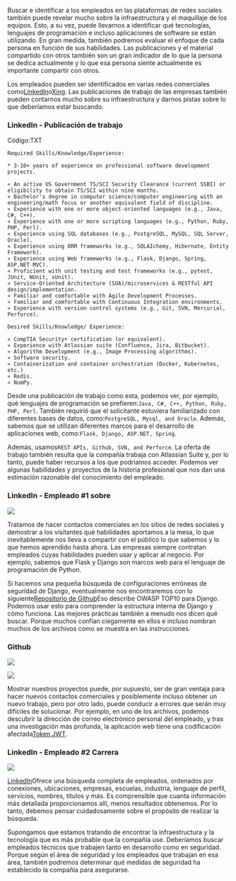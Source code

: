 Buscar e identificar a los empleados en las plataformas de redes sociales también puede revelar mucho sobre la infraestructura y el maquillaje de los equipos. Esto, a su vez, puede llevarnos a identificar qué tecnologías, lenguajes de programación e incluso aplicaciones de software se están utilizando. En gran medida, también podremos evaluar el enfoque de cada persona en función de sus habilidades. Las publicaciones y el material compartido con otros también son un gran indicador de lo que la persona se dedica actualmente y lo que esa persona siente actualmente es importante compartir con otros.

Los empleados pueden ser identificados en varias redes comerciales como[LinkedIn](https://www.linkedin.com/)o[Xing](https://www.xing.de/). Las publicaciones de trabajo de las empresas también pueden contarnos mucho sobre su infraestructura y darnos pistas sobre lo que deberíamos estar buscando.

### **LinkedIn - Publicación de trabajo**

Código:TXT

```
Required Skills/Knowledge/Experience:

* 3-10+ years of experience on professional software development projects.

« An active US Government TS/SCI Security Clearance (current SSBI) or eligibility to obtain TS/SCI within nine months.
« Bachelor's degree in computer science/computer engineering with an engineering/math focus or another equivalent field of discipline.
« Experience with one or more object-oriented languages (e.g., Java, C#, C++).
« Experience with one or more scripting languages (e.g., Python, Ruby, PHP, Perl).
« Experience using SQL databases (e.g., PostgreSQL, MySQL, SQL Server, Oracle).
« Experience using ORM frameworks (e.g., SQLAIchemy, Hibernate, Entity Framework).
« Experience using Web frameworks (e.g., Flask, Django, Spring, ASP.NET MVC).
« Proficient with unit testing and test frameworks (e.g., pytest, JUnit, NUnit, xUnit).
« Service-Oriented Architecture (SOA)/microservices & RESTful API design/implementation.
« Familiar and comfortable with Agile Development Processes.
« Familiar and comfortable with Continuous Integration environments.
« Experience with version control systems (e.g., Git, SVN, Mercurial, Perforce).

Desired Skills/Knowledge/ Experience:

« CompTIA Security+ certification (or equivalent).
« Experience with Atlassian suite (Confluence, Jira, Bitbucket).
« Algorithm Development (e.g., Image Processing algorithms).
« Software security.
« Containerization and container orchestration (Docker, Kubernetes, etc.)
« Redis.
« NumPy.

```

Desde una publicación de trabajo como esta, podemos ver, por ejemplo, qué lenguajes de programación se prefieren:`Java, C#, C++, Python, Ruby, PHP, Perl`. También requirió que el solicitante estuviera familiarizado con diferentes bases de datos, como:`PostgreSQL, Mysql, and Oracle`. Además, sabemos que se utilizan diferentes marcos para el desarrollo de aplicaciones web, como:`Flask, Django, ASP.NET, Spring`.

Además, usamos`REST APIs, Github, SVN, and Perforce`. La oferta de trabajo también resulta que la compañía trabaja con Atlassian Suite y, por lo tanto, puede haber recursos a los que podríamos acceder. Podemos ver algunas habilidades y proyectos de la historia profesional que nos dan una estimación razonable del conocimiento del empleado.

### **LinkedIn - Empleado #1 sobre**

![](https://academy.hackthebox.com/storage/modules/112/linkedin-pers2.png)

Tratamos de hacer contactos comerciales en los sitios de redes sociales y demostrar a los visitantes qué habilidades aportamos a la mesa, lo que inevitablemente nos lleva a compartir con el público lo que sabemos y lo que hemos aprendido hasta ahora. Las empresas siempre contratan empleados cuyas habilidades pueden usar y aplicar al negocio. Por ejemplo, sabemos que Flask y Django son marcos web para el lenguaje de programación de Python.

Si hacemos una pequeña búsqueda de configuraciones erróneas de seguridad de Django, eventualmente nos encontraremos con lo siguiente[Repositorio de Github](https://github.com/boomcamp/django-security)Eso describe OWASP TOP10 para Django. Podemos usar esto para comprender la estructura interna de Django y cómo funciona. Las mejores prácticas también a menudo nos dicen qué buscar. Porque muchos confían ciegamente en ellos e incluso nombran muchos de los archivos como se muestra en las instrucciones.

### **Github**

![](https://academy.hackthebox.com/storage/modules/112/github.png)

![](https://academy.hackthebox.com/storage/modules/112/github2.png)

Mostrar nuestros proyectos puede, por supuesto, ser de gran ventaja para hacer nuevos contactos comerciales y posiblemente incluso obtener un nuevo trabajo, pero por otro lado, puede conducir a errores que serán muy difíciles de solucionar. Por ejemplo, en uno de los archivos, podemos descubrir la dirección de correo electrónico personal del empleado, y tras una investigación más profunda, la aplicación web tiene una codificación afectada[Token JWT](https://jwt.io/).

### **LinkedIn - Empleado #2 Carrera**

![](https://academy.hackthebox.com/storage/modules/112/linkedin-pers1.png)

[LinkedIn](https://www.linkedin.com/)Ofrece una búsqueda completa de empleados, ordenados por conexiones, ubicaciones, empresas, escuelas, industria, lenguaje de perfil, servicios, nombres, títulos y más. Es comprensible que cuanta información más detallada proporcionamos allí, menos resultados obtenemos. Por lo tanto, debemos pensar cuidadosamente sobre el propósito de realizar la búsqueda.

Supongamos que estamos tratando de encontrar la infraestructura y la tecnología que es más probable que la compañía use. Deberíamos buscar empleados técnicos que trabajen tanto en desarrollo como en seguridad. Porque según el área de seguridad y los empleados que trabajan en esa área, también podremos determinar qué medidas de seguridad ha establecido la compañía para asegurarse.